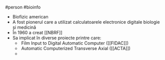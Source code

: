 #person #bioinfo 
- Biofizic american
- A fost pionerul care a utilizat calculatoarele electronice digitale biologie și medicină
- În 1960 a creat [[NBRF]]
- Sa implicat în diverse proiecte printre care:
	-  Film Input to Digital Automatic Computer ([[FIDAC]])
	-  Automatic Computerized Transverse Axial ([[ACTA]])
	- 